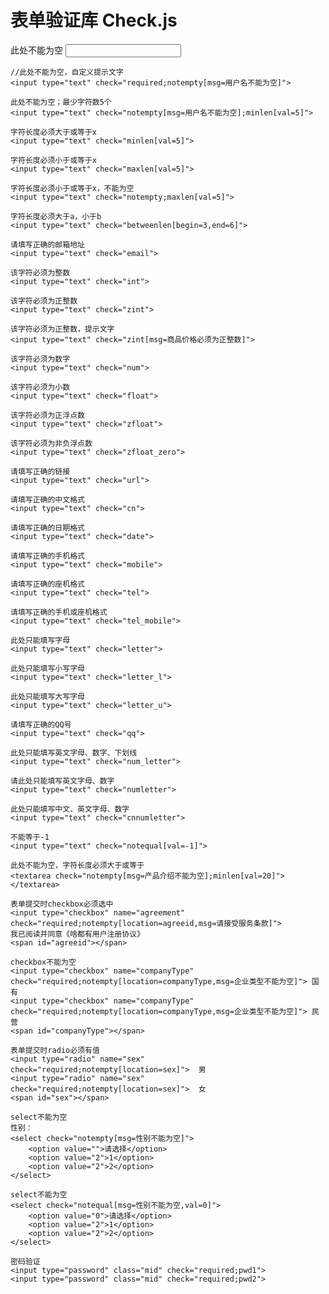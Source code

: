 表单验证库 Check.js
========

此处不能为空
    <input type="text" id="ceshi" check="required;notempty">
    
    //此处不能为空，自定义提示文字	
    <input type="text" check="required;notempty[msg=用户名不能为空]">
    
    此处不能为空；最少字符数5个	
    <input type="text" check="notempty[msg=用户名不能为空];minlen[val=5]">

    字符长度必须大于或等于x	
    <input type="text" check="minlen[val=5]">

    字符长度必须小于或等于x	
    <input type="text" check="maxlen[val=5]">

    字符长度必须小于或等于x，不能为空	
    <input type="text" check="notempty;maxlen[val=5]">

    字符长度必须大于a，小于b	
    <input type="text" check="betweenlen[begin=3,end=6]">

    请填写正确的邮箱地址	
    <input type="text" check="email">

    该字符必须为整数	
    <input type="text" check="int">

    该字符必须为正整数	
    <input type="text" check="zint">
    
    该字符必须为正整数，提示文字	
    <input type="text" check="zint[msg=商品价格必须为正整数]">
    
    该字符必须为数字	
    <input type="text" check="num">
    
    该字符必须为小数	
    <input type="text" check="float">
    
    该字符必须为正浮点数	
    <input type="text" check="zfloat">
    
    该字符必须为非负浮点数	
    <input type="text" check="zfloat_zero">
    
    请填写正确的链接	
    <input type="text" check="url">
    
    请填写正确的中文格式	
    <input type="text" check="cn">
    
    请填写正确的日期格式	
    <input type="text" check="date">
    
    请填写正确的手机格式	
    <input type="text" check="mobile">
    
    请填写正确的座机格式	
    <input type="text" check="tel">
    
    请填写正确的手机或座机格式	
    <input type="text" check="tel_mobile">
    
    此处只能填写字母	
    <input type="text" check="letter">
    
    此处只能填写小写字母	
    <input type="text" check="letter_l">
    
    此处只能填写大写字母	
    <input type="text" check="letter_u">
    
    请填写正确的QQ号	
    <input type="text" check="qq">
    
    此处只能填写英文字母、数字、下划线	
    <input type="text" check="num_letter">
    
    请此处只能填写英文字母、数字	
    <input type="text" check="numletter">
    
    此处只能填写中文、英文字母、数字	
    <input type="text" check="cnnumletter">
    
    不能等于-1	
    <input type="text" check="notequal[val=-1]">
    
    此处不能为空，字符长度必须大于或等于	
    <textarea check="notempty[msg=产品介绍不能为空];minlen[val=20]"></textarea>
    
    表单提交时checkbox必须选中	
    <input type="checkbox" name="agreement" check="required;notempty[location=agreeid,msg=请接受服务条款]">
    我已阅读并同意《啥都有用户注册协议》
    <span id="agreeid"></span>
    
    checkbox不能为空	
    <input type="checkbox" name="companyType" check="required;notempty[location=companyType,msg=企业类型不能为空]"> 国有
    <input type="checkbox" name="companyType" check="required;notempty[location=companyType,msg=企业类型不能为空]"> 民营
    <span id="companyType"></span>
    
    表单提交时radio必须有值	
    <input type="radio" name="sex" check="required;notempty[location=sex]">  男
    <input type="radio" name="sex" check="required;notempty[location=sex]">  女
    <span id="sex"></span>
    
    select不能为空	
    性别：
    <select check="notempty[msg=性别不能为空]">
        <option value="">请选择</option>
        <option value="2">1</option>
        <option value="2">2</option>
    </select>
    
    select不能为空	
    <select check="notequal[msg=性别不能为空,val=0]">
        <option value="0">请选择</option>
        <option value="2">1</option>
        <option value="2">2</option>
    </select>
    
    密码验证	
    <input type="password" class="mid" check="required;pwd1">
    <input type="password" class="mid" check="required;pwd2">
